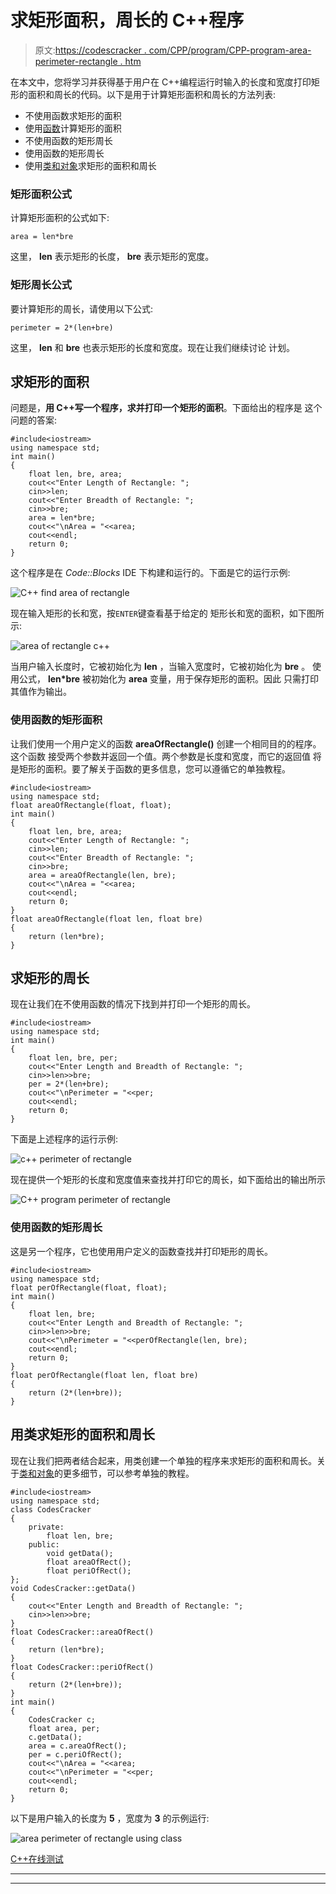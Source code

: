 # 求矩形面积，周长的 C++程序

> 原文:[https://codescracker . com/CPP/program/CPP-program-area-perimeter-rectangle . htm](https://codescracker.com/cpp/program/cpp-program-area-perimeter-rectangle.htm)

在本文中，您将学习并获得基于用户在 C++编程运行时输入的长度和宽度打印矩形的面积和周长的代码。以下是用于计算矩形面积和周长的方法列表:

*   不使用函数求矩形的面积
*   使用[函数](/cpp/cpp-functions.htm)计算矩形的面积
*   不使用函数的矩形周长
*   使用函数的矩形周长
*   使用[类和对象](/cpp/cpp-classes-objects.htm)求矩形的面积和周长

### 矩形面积公式

计算矩形面积的公式如下:

```
area = len*bre
```

这里， **len** 表示矩形的长度， **bre** 表示矩形的宽度。

### 矩形周长公式

要计算矩形的周长，请使用以下公式:

```
perimeter = 2*(len+bre)
```

这里， **len** 和 **bre** 也表示矩形的长度和宽度。现在让我们继续讨论 计划。

## 求矩形的面积

问题是，**用 C++写一个程序，求并打印一个矩形的面积**。下面给出的程序是 这个问题的答案:

```
#include<iostream>
using namespace std;
int main()
{
    float len, bre, area;
    cout<<"Enter Length of Rectangle: ";
    cin>>len;
    cout<<"Enter Breadth of Rectangle: ";
    cin>>bre;
    area = len*bre;
    cout<<"\nArea = "<<area;
    cout<<endl;
    return 0;
}
```

这个程序是在 *Code::Blocks* IDE 下构建和运行的。下面是它的运行示例:

![C++ find area of rectangle](../Images/a915714bf94b16a52185701fefdac712.png)

现在输入矩形的长和宽，按`ENTER`键查看基于给定的 矩形长和宽的面积，如下图所示:

![area of rectangle c++](../Images/9118483e25589a773904b08704a62fc9.png)

当用户输入长度时，它被初始化为 **len** ，当输入宽度时，它被初始化为 **bre** 。 使用公式， **len*bre** 被初始化为 **area** 变量，用于保存矩形的面积。因此 只需打印其值作为输出。

### 使用函数的矩形面积

让我们使用一个用户定义的函数 **areaOfRectangle()** 创建一个相同目的的程序。这个函数 接受两个参数并返回一个值。两个参数是长度和宽度，而它的返回值 将是矩形的面积。要了解关于函数的更多信息，您可以遵循它的单独教程。

```
#include<iostream>
using namespace std;
float areaOfRectangle(float, float);
int main()
{
    float len, bre, area;
    cout<<"Enter Length of Rectangle: ";
    cin>>len;
    cout<<"Enter Breadth of Rectangle: ";
    cin>>bre;
    area = areaOfRectangle(len, bre);
    cout<<"\nArea = "<<area;
    cout<<endl;
    return 0;
}
float areaOfRectangle(float len, float bre)
{
    return (len*bre);
}
```

## 求矩形的周长

现在让我们在不使用函数的情况下找到并打印一个矩形的周长。

```
#include<iostream>
using namespace std;
int main()
{
    float len, bre, per;
    cout<<"Enter Length and Breadth of Rectangle: ";
    cin>>len>>bre;
    per = 2*(len+bre);
    cout<<"\nPerimeter = "<<per;
    cout<<endl;
    return 0;
}
```

下面是上述程序的运行示例:

![c++ perimeter of rectangle](../Images/b59bf5a8a148de637948ad697f2a61eb.png)

现在提供一个矩形的长度和宽度值来查找并打印它的周长，如下面给出的输出所示

![C++ program perimeter of rectangle](../Images/989f48dc54af3e75da38babfcab3196a.png)

### 使用函数的矩形周长

这是另一个程序，它也使用用户定义的函数查找并打印矩形的周长。

```
#include<iostream>
using namespace std;
float perOfRectangle(float, float);
int main()
{
    float len, bre;
    cout<<"Enter Length and Breadth of Rectangle: ";
    cin>>len>>bre;
    cout<<"\nPerimeter = "<<perOfRectangle(len, bre);
    cout<<endl;
    return 0;
}
float perOfRectangle(float len, float bre)
{
    return (2*(len+bre));
}
```

## 用类求矩形的面积和周长

现在让我们把两者结合起来，用类创建一个单独的程序来求矩形的面积和周长。关于[类和对象](/cpp/cpp-classes-objects.htm)的更多细节，可以参考单独的教程。

```
#include<iostream>
using namespace std;
class CodesCracker
{
    private:
        float len, bre;
    public:
        void getData();
        float areaOfRect();
        float periOfRect();
};
void CodesCracker::getData()
{
    cout<<"Enter Length and Breadth of Rectangle: ";
    cin>>len>>bre;
}
float CodesCracker::areaOfRect()
{
    return (len*bre);
}
float CodesCracker::periOfRect()
{
    return (2*(len+bre));
}
int main()
{
    CodesCracker c;
    float area, per;
    c.getData();
    area = c.areaOfRect();
    per = c.periOfRect();
    cout<<"\nArea = "<<area;
    cout<<"\nPerimeter = "<<per;
    cout<<endl;
    return 0;
}
```

以下是用户输入的长度为 **5** ，宽度为 **3** 的示例运行:

![area perimeter of rectangle using class](../Images/3ffb070e1a7af2dff15286f29c977d88.png)

[C++在线测试](/exam/showtest.php?subid=3)

* * *

* * *